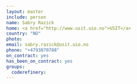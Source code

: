 ```yaml
---
layout: master
include: person
name: Sabry Razick
home: <a href="http://www.usit.uio.no">USIT</a>
country: "NO"
photo:
email: sabry.razick@usit.uio.no
phone: "+4793870788"
on_contract: yes
has_been_on_contract: yes
groups:
  coderefinery:
---
```

